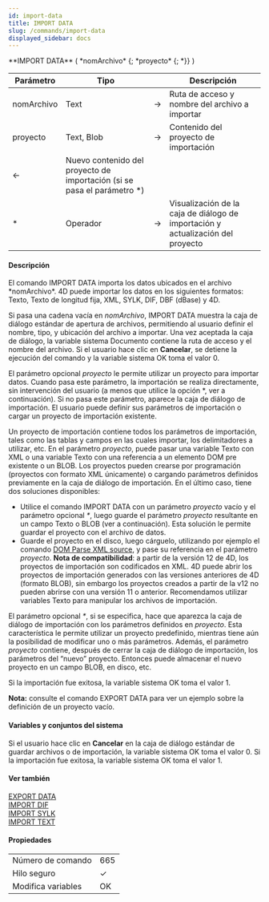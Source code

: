 ```yaml
---
id: import-data
title: IMPORT DATA
slug: /commands/import-data
displayed_sidebar: docs
---
```


<!--REF #_command_.IMPORT DATA.Syntax-->**IMPORT DATA** ( *nomArchivo* {; *proyecto* {; *}} )<!-- END REF-->
<!--REF #_command_.IMPORT DATA.Params-->
| Parámetro | Tipo |  | Descripción |
| --- | --- | --- | --- |
| nomArchivo | Text | &#8594;  | Ruta de acceso y nombre del archivo a importar |
| proyecto | Text, Blob | &#8594;  | Contenido del proyecto de importación |
| &#8592; | Nuevo contenido del proyecto de importación (si se  pasa el parámetro *) |
| * | Operador | &#8594;  | Visualización de la caja de diálogo de importación y actualización del proyecto |

<!-- END REF-->

#### Descripción 

<!--REF #_command_.IMPORT DATA.Summary-->El comando IMPORT DATA importa los datos ubicados en el archivo *nomArchivo*.<!-- END REF--> 4D puede importar los datos en los siguientes formatos: Texto, Texto de longitud fija, XML, SYLK, DIF, DBF (dBase) y 4D. 

Si pasa una cadena vacía en *nomArchivo*, IMPORT DATA muestra la caja de diálogo estándar de apertura de archivos, permitiendo al usuario definir el nombre, tipo, y ubicación del archivo a importar. Una vez aceptada la caja de diálogo, la variable sistema Documento contiene la ruta de acceso y el nombre del archivo. Si el usuario hace clic en **Cancelar**, se detiene la ejecución del comando y la variable sistema OK toma el valor 0.

El parámetro opcional *proyecto* le permite utilizar un proyecto para importar datos. Cuando pasa este parámetro, la importación se realiza directamente, sin intervención del usuario (a menos que utilice la opción \*, ver a continuación). Si no pasa este parámetro, aparece la caja de diálogo de importación. El usuario puede definir sus parámetros de importación o cargar un proyecto de importación existente. 

Un proyecto de importación contiene todos los parámetros de importación, tales como las tablas y campos en las cuales importar, los delimitadores a utilizar, etc. En el parámetro *proyecto*, puede pasar una variable Texto con XML o una variable Texto con una referencia a un elemento DOM pre existente o un BLOB. Los proyectos pueden crearse por programación (proyectos con formato XML únicamente) o cargando parámetros definidos previamente en la caja de diálogo de importación. En el último caso, tiene dos soluciones disponibles:

* Utilice el comando IMPORT DATA con un parámetro *proyecto* vacío y el parámetro opcional *\**, luego guarde el parámetro *proyecto* resultante en un campo Texto o BLOB (ver a continuación). Esta solución le permite guardar el proyecto con el archivo de datos.
* Guarde el proyecto en el disco, luego cárguelo, utilizando por ejemplo el comando [DOM Parse XML source](dom-parse-xml-source.md), y pase su referencia en el parámetro *proyecto*.
**Nota de compatibilidad**: a partir de la versión 12 de 4D, los proyectos de importación son codificados en XML. 4D puede abrir los proyectos de importación generados con las versiones anteriores de 4D (formato BLOB), sin embargo los proyectos creados a partir de la v12 no pueden abrirse con una versión 11 o anterior. Recomendamos utilizar variables Texto para manipular los archivos de importación.   
  
El parámetro opcional *\**, si se especifica, hace que aparezca la caja de diálogo de importación con los parámetros definidos en *proyecto*. Esta característica le permite utilizar un proyecto predefinido, mientras tiene aún la posibilidad de modificar uno o más parámetros. Además, el parámetro *proyecto* contiene, después de cerrar la caja de diálogo de importación, los parámetros del “nuevo” proyecto. Entonces puede almacenar el nuevo proyecto en un campo BLOB, en disco, etc. 

Si la importación fue exitosa, la variable sistema OK toma el valor 1.

**Nota:** consulte el comando EXPORT DATA para ver un ejemplo sobre la definición de un proyecto vacío. 

#### Variables y conjuntos del sistema 

Si el usuario hace clic en **Cancelar** en la caja de diálogo estándar de guardar archivos o de importación, la variable sistema OK toma el valor 0\. Si la importación fue exitosa, la variable sistema OK toma el valor 1.

#### Ver también 

[EXPORT DATA](export-data.md)  
[IMPORT DIF](import-dif.md)  
[IMPORT SYLK](import-sylk.md)  
[IMPORT TEXT](import-text.md)  

#### Propiedades

|  |  |
| --- | --- |
| Número de comando | 665 |
| Hilo seguro | &check; |
| Modifica variables | OK |


